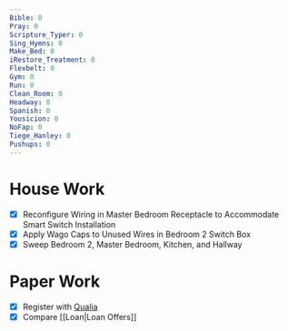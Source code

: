 ```yaml
---
Bible: 0
Pray: 0
Scripture_Typer: 0
Sing_Hymns: 0
Make_Bed: 0
iRestore_Treatment: 0
Flexbelt: 0
Gym: 0
Run: 0
Clean_Room: 0
Headway: 0
Spanish: 0
Yousicion: 0
NoFap: 0
Tiege_Hanley: 0
Pushups: 0
---
```


# House Work

- [x] Reconfigure Wiring in Master Bedroom Receptacle to Accommodate Smart Switch Installation
- [x] Apply Wago Caps to Unused Wires in Bedroom 2 Switch Box
- [x] Sweep Bedroom 2, Master Bedroom, Kitchen, and Hallway

# Paper Work

- [x] Register with [Qualia](https://connect.qualia.com/orders/oJgLap6ZYKS9n6A23/overview)
- [x] Compare [[Loan|Loan Offers]]
